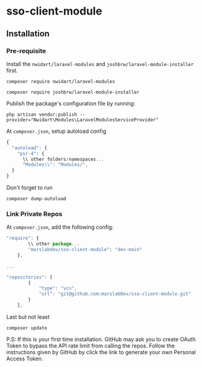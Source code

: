# sso-client-module

## Installation

### Pre-requisite

Install the `nwidart/laravel-modules` and `joshbrw/laravel-module-installer` first.
```
composer require nwidart/laravel-modules
```
```
composer require joshbrw/laravel-module-installer
```
Publish the package's configuration file by running:
```
php artisan vendor:publish --provider="Nwidart\Modules\LaravelModulesServiceProvider"
```
At `composer.json`, setup autoload config
```javascript
{
  "autoload": {
    "psr-4": {
      \\ other folders/namespaces...
      "Modules\\": "Modules/",
  }
}
```
Don't forget to run
```
composer dump-autoload
```



### Link Private Repos

At `composer.json`, add the following config:
```javascript
"require": {
        \\ other package...
        "marslabdev/sso-client-module": "dev-main"
    },

...

"repositories": [
        {
            "type": "vcs",
            "url": "git@github.com:marslabDev/sso-client-module.git"
        }
    ],
```
Last but not least
```
composer update
```

P.S: If this is your first time installation. GitHub may ask you to create OAuth Token to bypass the API rate limit from calling the repos. Follow the instructions given by GitHub by click the link to generate your own Personal Access Token.


